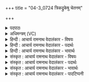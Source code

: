 +++
title = "04-3_0724 त्रिकद्रुकेषु चेतनम्"

+++
<details><summary>पदपाठः</summary>

त्रि꣡क꣢꣯द्रुकेषु। त्रि। क꣣द्रुकेषु। चे꣡तन꣢꣯म्। दे꣣वा꣡सः꣢। य꣣ज्ञ꣢म्। अ꣣त्नत। त꣣म्। इत्। व꣣र्द्धन्तु। नः। गि꣡रः꣢꣯। ७२४।
</details>

<details><summary>अधिमन्त्रम् (VC)</summary>

- इन्द्रः
- श्रुतकक्षः सुकक्षो वा आङ्गिरसः
- गायत्री
- षड्जः
</details>

<details><summary>हिन्दी : आचार्य रामनाथ वेदालंकार - विषयः</summary>

अगले मन्त्र में उपासना-यज्ञ का विषय है।
</details>

<details><summary>हिन्दी : आचार्य रामनाथ वेदालंकार - पदार्थः</summary>

पदार्थान्वयभाषाः -  (देवासः)विद्वान् लोग(त्रिकद्रुकेषु)जिनमें आत्मा,मन और बुद्धि ये तीन मूल केन्द्र होते हैं उन व्यवहारों में(चेतनम्)चेतना प्रदान करनेवाले(यज्ञम्)उपासनायज्ञ को(अत्नत)फैलाते हैं।(तम् इत्)उसी उपासनायज्ञ को(नः)हमारी(गिरः)स्तुतिवाणियाँ(वर्धन्तु)बढ़ायें ॥३॥
</details>

<details><summary>हिन्दी : आचार्य रामनाथ वेदालंकार - भावार्थः</summary>

भावार्थभाषाः -  परमेश्वर की उपासना से मनुष्य की आत्मा में चेतना का प्रवाह, जागरूकता, कर्तव्यनिष्ठा, शूरता, कर्मण्यता, विजयशीलता, परोपकारिता इत्यादि गुण स्वयं ही आ जाते हैं ॥३॥ इस खण्ड में जीवात्मा-परमात्मा व गुरु-शिष्य विषयों का वर्णन होने से इस खण्ड की पूर्व खण्ड के साथ सङ्गति जाननी चाहिए ॥ द्वितीय अध्याय में प्रथम खण्ड समाप्त ॥
</details>

<details><summary>संस्कृत : आचार्य रामनाथ वेदालंकार - विषयः</summary>

अथोपासनायज्ञविषयमाह।
</details>

<details><summary>संस्कृत : आचार्य रामनाथ वेदालंकार - पदार्थः</summary>

पदार्थान्वयभाषाः -  (देवासः)विद्वांसो जनाः(त्रिकद्रुकेषु२)त्रीणि कद्रुकाणि केन्द्रकीलकानि आत्ममनोबुद्ध्याख्यानि येषु तेषु व्यवहारेषु(चेतनम्)चेतयितारम्(यज्ञम्)उपासनायज्ञम्(अत्नत)विस्तारयन्ति।(तम् इत्)तमेव उपासनायज्ञम्(नः)अस्माकम्(गिरः)स्तुतिवाचः(वर्धन्तु)वर्धयन्तु ॥३॥
</details>

<details><summary>संस्कृत : आचार्य रामनाथ वेदालंकार - भावार्थः</summary>

भावार्थभाषाः -  परमेश्वरोपासनया मनुष्यस्यात्मनि चेतनाप्रवाहो जागरूकता कर्तव्यनिष्ठा शूरता कर्मण्यता विजेतृता परोपकारितेत्यादयो गुणाः स्वत एव समायान्ति ॥३॥ अस्मिन् खण्डे जीवात्मपरमात्मगुरुशिष्यविषयवर्णनादेतत्खण्डस्य पूर्वखण्डेन संगतिर्वेद्या ॥
</details>

<details><summary>संस्कृत : आचार्य रामनाथ वेदालंकार - पादटिप्पनी</summary>

टिप्पणी:   १. ऋ० ८।१३।१८ अन्ते ‘स॒दावृ॑धम्’ इत्यधिकम्, ऋषिः नारदः काण्वः, छन्दः उष्णिक्। ८।९२।२१, अथ० २०।११०।३। २. त्रिकद्रुकेषु अभिप्लाविकेषु अहस्सु ज्योतिर्गौरायुरिति त्रिकद्रुकाः तेषु—इति सा०। ज्योतिर्गौरायुरितीति चतुर्थपञ्चमषष्ठानामाभि- प्लाविकानामह्नां नाम्नां प्रतीकमात्रम्। अस्ति गवामयनादिकं सत्रं, तच्च एकषष्ट्युत्तरत्रिशतदिननिर्वर्त्यं भवति। तत्र प्रायणीयोऽतिरात्रनाम प्रथममहः, चतुर्विंशनाम द्वितीयमहः, उक्थनाम तृतीयम्, ज्योतिर्गोः चतुर्थमहः, आयुर्गौः पञ्चममहः, आयुर्ज्योतिरिति नामकं षष्ठमहः। एतान्येव षडहानि आभिप्लाविकान्युच्यन्ते, तेष्वेव शेषाण्यहानि चतुर्थादीनि त्रीणि त्रिकद्रुकाणीति—सामश्रमी।
</details>